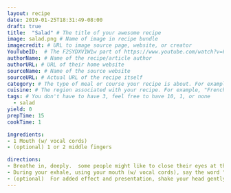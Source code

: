 ```yaml
---
layout: recipe
date: 2019-01-25T18:31:49-08:00
draft: true    
title:  "Salad" # The title of your awesome recipe
image: salad.png # Name of image in recipe bundle
imagecredit: # URL to image source page, website, or creator
YouTubeID:  # The F2SYDXV1W1w part of https://www.youtube.com/watch?v=F2SYDXV1W1w
authorName: # Name of the recipe/article author
authorURL: # URL of their home website
sourceName: # Name of the source website
sourceURL: # Actual URL of the recipe itself
category: # The type of meal or course your recipe is about. For example: "dinner", "entree", or "dessert".
cuisine: # The region associated with your recipe. For example, "French", Mediterranean", or "American".
tags: # You don't have to have 3, feel free to have 10, 1, or none
  - salad
yield: 0
prepTime: 15
cookTime: 1

ingredients:
- 1 Mouth (w/ vocal cords)
- (optional) 1 or 2 middle fingers

directions:
- Breathe in, deeply.  some people might like to close their eyes at the end of the inhale.
- During your exhale, using your mouth (w/ vocal cords), say the word "No"
- (optional)  For added effect and presentation, shake your head gently, from left to right while saying "No".  You can also use one, or both middle fingers for MAXIMUM effect.
---
```

